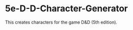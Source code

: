 5e-D-D-Character-Generator
==========================

This creates characters for the game D&amp;D (5th edition).
